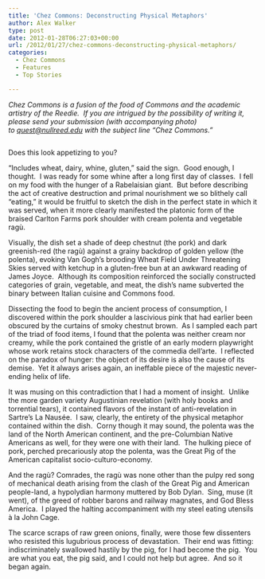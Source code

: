```yaml
---
title: 'Chez Commons: Deconstructing Physical Metaphors'
author: Alex Walker
type: post
date: 2012-01-28T06:27:03+00:00
url: /2012/01/27/chez-commons-deconstructing-physical-metaphors/
categories:
  - Chez Commons
  - Features
  - Top Stories

---
```

_Chez Commons is a fusion of the food of Commons and the academic artistry of the Reedie.  If you are intrigued by the possibility of writing it, please send your submission (with accompanying photo) to [&#x71;&#x75;&#x65;&#x73;&#x74;&#x40;<span class="oe_displaynone">null</span>&#x72;&#x65;&#x65;&#x64;&#x2e;&#x65;&#x64;&#x75;][1] with the subject line “Chez Commons.”_

<div id="attachment_1192" style="width: 310px" class="wp-caption alignright">
  <a href="http://www.reedquest.org/2012/01/chez-commons-deconstructing-physical-metaphors/chez-commons-web-full-size/" rel="attachment wp-att-1192"><img class="size-medium wp-image-1192" title="Chez Commons Web Full Size" src="https://i2.wp.com/www.reedquest.org/wp-content/uploads/2012/01/Chez-Commons-Web-Full-Size-300x200.jpg?resize=300%2C200" alt="" data-recalc-dims="1" /></a>
  
  <p class="wp-caption-text">
    Does this look appetizing to you?
  </p>
</div>

“Includes wheat, dairy, whine, gluten,” said the sign.  Good enough, I thought.  I was ready for some whine after a long first day of classes.  I fell on my food with the hunger of a Rabelaisian giant.  But before describing the act of creative destruction and primal nourishment we so blithely call “eating,” it would be fruitful to sketch the dish in the perfect state in which it was served, when it more clearly manifested the platonic form of the braised Carlton Farms pork shoulder with cream polenta and vegetable ragù.

Visually, the dish set a shade of deep chestnut (the pork) and dark greenish-red (the ragù) against a grainy backdrop of golden yellow (the polenta), evoking Van Gogh&#8217;s brooding Wheat Field Under Threatening Skies served with ketchup in a gluten-free bun at an awkward reading of James Joyce.  Although its composition reinforced the socially constructed categories of grain, vegetable, and meat, the dish’s name subverted the binary between Italian cuisine and Commons food.

Dissecting the food to begin the ancient process of consumption, I discovered within the pork shoulder a lascivious pink that had earlier been obscured by the curtains of smoky chestnut brown.  As I sampled each part of the triad of food items, I found that the polenta was neither cream nor creamy, while the pork contained the gristle of an early modern playwright whose work retains stock characters of the commedia dell’arte.  I reflected on the paradox of hunger: the object of its desire is also the cause of its demise.  Yet it always arises again, an ineffable piece of the majestic never-ending helix of life.

It was musing on this contradiction that I had a moment of insight.  Unlike the more garden variety Augustinian revelation (with holy books and torrential tears), it contained flavors of the instant of anti-revelation in Sartre’s La Nausée.  I saw, clearly, the entirety of the physical metaphor contained within the dish.  Corny though it may sound, the polenta was the land of the North American continent, and the pre-Columbian Native Americans as well, for they were one with their land.  The hulking piece of pork, perched precariously atop the polenta, was the Great Pig of the American capitalist socio-culturo-economy.

And the ragù? Comrades, the ragù was none other than the pulpy red song of mechanical death arising from the clash of the Great Pig and American people-land, a hypolydian harmony muttered by Bob Dylan.  Sing, muse (it went), of the greed of robber barons and railway magnates, and God Bless America.  I played the halting accompaniment with my steel eating utensils à la John Cage.

The scarce scraps of raw green onions, finally, were those few dissenters who resisted this lugubrious process of devastation.  Their end was fitting: indiscriminately swallowed hastily by the pig, for I had become the pig.  You are what you eat, the pig said, and I could not help but agree.  And so it began again.

 [1]: mailto:&#x71;&#x75;&#x65;&#x73;&#x74;&#x40;&#x72;&#x65;&#x65;&#x64;&#x2e;&#x65;&#x64;&#x75;